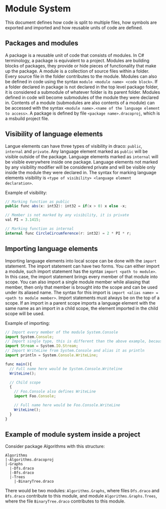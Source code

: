 # Module System
This document defines how code is split to multiple files, how symbols are exported and imported and how reusable units of code are defined.  
## Packages and modules
A package is a reusable unit of code that consists of modules. In C# terminology, a package is equivalent to a project. Modules are building blocks of packages, they provide or hide pieces of functionality that make up the package.
A module is a collection of source files within a folder. Every source file in the folder contributes to the module. Modules can also be defined in code using the syntax `module <module name> <code block>`.
If a folder declared in package is not declared in the top level package folder, it is considered a submodule of whatever folder is its parent folder. Modules defined in code will become submodules of the module they were declared in.
Contents of a module (submodules are also contents of a module) can be accessed with the syntax `<module name>.<name of the language element to access>`.
A package is defined by file `<package name>.dracoproj`, which is a msbuild project file.
## Visibility of language elements
Langue elements can have three types of visibility in draco: `public`, `internal` and `private`.
Any language element marked as `public` will be visible outside of the package. Language elements marked as `internal` will be visible everywhere inside one package. Language elements not marked by any visibility modifier will be considered private and will be visible only inside the module they were declared in. The syntax for marking language elements visibility is `<type of visibility> <language element declaration>`.  

Example of visibility:
```c#
// Marking function as public
public func abs(x: int32): int32 = if(x > 0) x else -x;

// Member is not marked by any visibility, it is private
val PI = 3.1415;

// Marking function as internal
internal func CircleCircumference(r: int32) = 2 * PI * r;
```
## Importing language elements
Importing language elements into local scope can be done with the `import` statement. The import statement can have two forms. You can either import a module, such import statement has the syntax `import <path to module>`. In this case, the import statement brings every member of that module into scope. You can also import a single module member while aliasing that member, then only that member is brought into the scope and can be used under its aliased name. The syntax for this import is `import <alias name> = <path to module member>`. Import statements must always be on the top of a scope. If an import in a parent scope imports a language element with the same name as an import in a child scope, the element imported in the child scope will be used.

Example of importing:
```js
// Import every member of the module System.Console
import System.Console;
// Import single type, this is different than the above example, because this type is not static, which means it is not a module
import Stream = System.IO.Stream;
// Import WriteLine from System.Console and alias it as println
import println = System.Console.WriteLine;

func main(){
  // Full name here would be System.Console.Writeline
  WriteLine();

  // Child scope
  {
    // Foo.Console also defines WriteLine
    import Foo.Console;

    // Full name here would be Foo.Console.WriteLine
    WriteLine();
  }
}
```

## Example of module system inside a project
Consider package Algorithms with this structure:
```
Algorithms
|-Algorithms.dracoproj
|-Graphs
  |-Dfs.draco
  |-Bfs.draco
  |-Trees
    |-BinaryTree.draco
```  
There would be two modules: `Algorithms.Graphs`, where files `Dfs.draco` and `Bfs.draco` contribute to this module, and module `Algorithms.Graphs.Trees`, where the file `BinaryTree.draco` contributes to this module.
